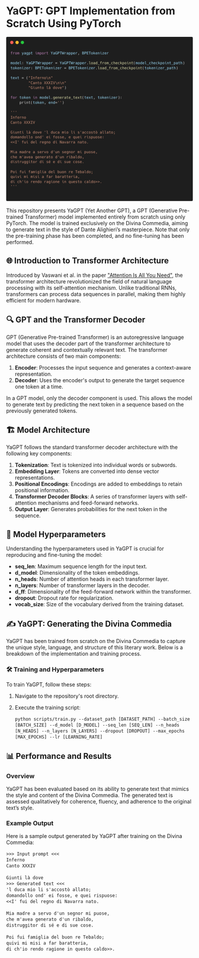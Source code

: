 # YaGPT: GPT Implementation from Scratch Using PyTorch

![YaGPT Text Generation](assets/generation_sample.png)  <!-- Placeholder for an image showing the model generating text -->

This repository presents YaGPT (Yet Another GPT), a GPT (Generative Pre-trained Transformer) model implemented entirely from scratch using only PyTorch. The model is trained exclusively on the Divina Commedia, aiming to generate text in the style of Dante Alighieri’s masterpiece. Note that only the pre-training phase has been completed, and no fine-tuning has been performed.

## 🌐 Introduction to Transformer Architecture

Introduced by Vaswani et al. in the paper ["Attention Is All You Need"](https://arxiv.org/abs/1706.03762), the transformer architecture revolutionized the field of natural language processing with its self-attention mechanism. Unlike traditional RNNs, transformers can process data sequences in parallel, making them highly efficient for modern hardware.

## 🔍 GPT and the Transformer Decoder

GPT (Generative Pre-trained Transformer) is an autoregressive language model that uses the decoder part of the transformer architecture to generate coherent and contextually relevant text. The transformer architecture consists of two main components:

1. **Encoder**: Processes the input sequence and generates a context-aware representation.
2. **Decoder**: Uses the encoder's output to generate the target sequence one token at a time.

In a GPT model, only the decoder component is used. This allows the model to generate text by predicting the next token in a sequence based on the previously generated tokens.

## 🏗️ Model Architecture

YaGPT follows the standard transformer decoder architecture with the following key components:

1. **Tokenization**: Text is tokenized into individual words or subwords.
2. **Embedding Layer**: Tokens are converted into dense vector representations.
3. **Positional Encodings**: Encodings are added to embeddings to retain positional information.
4. **Transformer Decoder Blocks**: A series of transformer layers with self-attention mechanisms and feed-forward networks.
5. **Output Layer**: Generates probabilities for the next token in the sequence.

## 🔧 Model Hyperparameters

Understanding the hyperparameters used in YaGPT is crucial for reproducing and fine-tuning the model:

- **seq_len**: Maximum sequence length for the input text.
- **d_model**: Dimensionality of the token embeddings.
- **n_heads**: Number of attention heads in each transformer layer.
- **n_layers**: Number of transformer layers in the decoder.
- **d_ff**: Dimensionality of the feed-forward network within the transformer.
- **dropout**: Dropout rate for regularization.
- **vocab_size**: Size of the vocabulary derived from the training dataset.

## ✍ YaGPT: Generating the Divina Commedia

YaGPT has been trained from scratch on the Divina Commedia to capture the unique style, language, and structure of this literary work. Below is a breakdown of the implementation and training process.

### 🛠️ Training and Hyperparameters

To train YaGPT, follow these steps:

1. Navigate to the repository's root directory.
2. Execute the training script:

   ```
   python scripts/train.py --dataset_path [DATASET_PATH] --batch_size [BATCH_SIZE] --d_model [D_MODEL] --seq_len [SEQ_LEN] --n_heads [N_HEADS] --n_layers [N_LAYERS] --dropout [DROPOUT] --max_epochs [MAX_EPOCHS] --lr [LEARNING_RATE]
   ```

## 📊 Performance and Results

### Overview

YaGPT has been evaluated based on its ability to generate text that mimics the style and content of the Divina Commedia. The generated text is assessed qualitatively for coherence, fluency, and adherence to the original text’s style.

### Example Output

Here is a sample output generated by YaGPT after training on the Divina Commedia:

```
>>> Input prompt <<<
Inferno
Canto XXXIV

Giunti là dove 
>>> Generated text <<<
'l duca mio li s'accostò allato;
domandollo ond' ei fosse, e quei rispuose:
<<I' fui del regno di Navarra nato.

Mia madre a servo d'un segnor mi puose,
che m'avea generato d'un ribaldo,
distruggitor di sé e di sue cose.

Poi fui famiglia del buon re Tebaldo;
quivi mi misi a far baratteria,
di ch'io rendo ragione in questo caldo>>.
```
